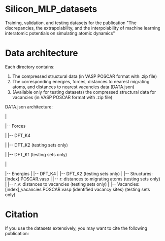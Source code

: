 # Silicon_MLP_datasets
Training, validation, and testing datasets for the publication "The discrepancies, the extrapolability, and the interpolability of machine learning interatomic potentials on simulating atomic dynamics"

# Data architecture
Each directory contains:
1.  The compressed structural data (in VASP POSCAR format with .zip file)
2.  The corresponding energies, forces, distances to nearest migrating atoms, and distances to nearest vacancies data  (DATA.json)
3.  (Available only for testing datasets) the compressed structural data for vacancies (in VASP POSCAR format with .zip file)

DATA.json architecture:

|

|-- Forces

|       |-- DFT_K4

|       |-- DFT_K2 (testing sets only)

|       |-- DFT_K1 (testing sets only)

|

|-- Energies
|       |-- DFT_K4
|       |-- DFT_K2 (testing sets only)
|
|-- Structures: [index].POSCAR.vasp
|
|-- r: distances to migrating atoms (testing sets only)
|
|-- r_v: distances to vacancies (testing sets only)
|
|-- Vacancies: [index]_vacancies.POSCAR.vasp
               (identified vacancy sites)
               (testing sets only)

# Citation
If you use the datasets extensively, you may want to cite the following publication:

